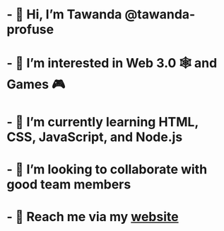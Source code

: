# - 👋 Hi, I’m Tawanda @tawanda-profuse
# - 👀 I’m interested in Web 3.0 🕸 and Games 🎮
# - 🌱 I’m currently learning HTML, CSS, JavaScript, and Node.js
# - 💞️ I’m looking to collaborate with good team members
# - 🤙 Reach me via my [website](https://andrew-tech.netlify.app)

<!---
tawanda-profuse/tawanda-profuse is a ✨ special ✨ repository because its `README.md` (this file) appears on your GitHub profile.
You can click the Preview link to take a look at your changes.
--->
